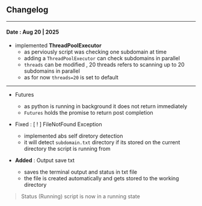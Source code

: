 

## Changelog
---

#### Date : Aug 20 | 2025 

- implemented **ThreadPoolExecutor**
    - as perviously script was checking one subdomain at time
    - adding a `ThreadPoolExecutor` can check subdomains in parallel
    - `threads` can be modified , 20 threads refers to scanning up to 20 subdomains in parallel 
    - as for now `threads=20` is set to default
---

- Futures 
    - as python is running in background it does not return immediately 
    - `Futures` holds the promise to return post completion


- Fixed : [ ! ] FileNotFound Exception
    - implemented abs self diretory detection
    - it will detect `subdomain.txt` directory if its stored on the current directory the script is running from 

- **Added** : Output save txt
    - saves the terminal output and status in txt file 
    - the file is created automatically and gets stored to the working directory

 
 > Status (Running) script is now in a running state 